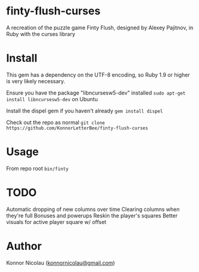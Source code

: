# finty-flush-curses
A recreation of the puzzle game Finty Flush, designed by Alexey Pajitnov, in Ruby with the curses library

Install
=======
  This gem has a dependency on the UTF-8 encoding, so Ruby 1.9 or higher
  is very likely necessary.

  Ensure you have the package "libncursesw5-dev" installed
  `sudo apt-get install libncursesw5-dev` on Ubuntu

  Install the dispel gem if you haven't already
  `gem install dispel`

  Check out the repo as normal
  `git clone https://github.com/KonnorLetterBee/finty-flush-curses`

Usage
=====
  From repo root
  `bin/finty`

TODO
====
  Automatic dropping of new columns over time
  Clearing columns when they're full
  Bonuses and powerups
  Reskin the player's squares
  Better visuals for active player square w/ offset

Author
======
Konnor Nicolau (konnornicolau@gmail.com)